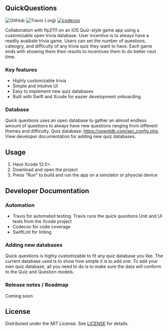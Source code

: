 ## QuickQuestions
![GitHub](https://img.shields.io/github/license/karimerobles/quickquestions)
![Travis (.org)](https://img.shields.io/travis/karimerobles/quickquestions)
[![codecov](https://codecov.io/gh/karimerobles/quickquestions/branch/master/graph/badge.svg?token=RF1QLASAI6)](undefined)

Collaboration with flp2111 on an iOS Quiz-style game app using a customizable open trivia database. User incentive is to always have a readliy avaibale trivia game. Users can set the number of questions, cateogry, and difficulty of any trivia quiz they want to have. Each game ends with showing them their results to incentives them to do better next time.

### Key features
- Highly customizable trivia
- Simple and intutive UI
- Easy to implement new quiz databases
- Built with Swift and Xcode for easier development onboarding

### Database
Quick questions uses an open database to gather an almost endless amount of questions to always have new questions ranging from different themes and difficulty. Quiz database: https://opentdb.com/api_config.php. View developer documentation for adding new quiz databases.

## Usage
1. Have Xcode 12.0+.
2. Download and open the project
3. Press "Run" to build and run the app on a simulator or physcial device

## Developer Documentation
### Automation
- Travis for automated testing. Travis runs the quick questions Unit and UI tests from the Xcode project
- Codecov for code coverage
- SwiftLint for linting

### Adding new databases
Quick questions is highly customizable to fit any quiz database you like. The current database used is to show how simple it is to add one.
To add your own quiz database, all you need to do is to make sure the data will conform to the Quiz and Question models.


### Release notes / Roadmap
Coming soon.

## License
Distributed under the MIT License. See [LICENSE](https://github.com/karimerobles/quickquestions/blob/master/LICENSE) for details.
